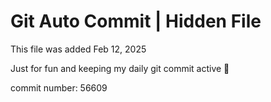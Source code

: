 # Git Auto Commit | Hidden File

This file was added Feb 12, 2025

Just for fun and keeping my daily git commit active 🤪

commit number: 56609
